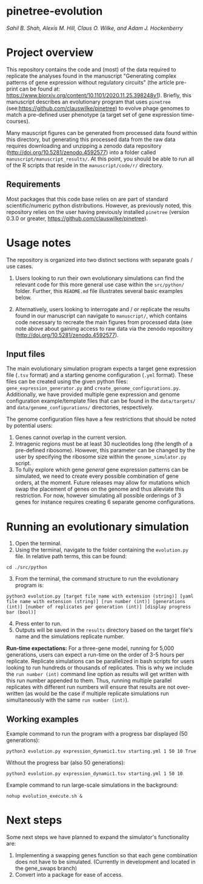 # pinetree-evolution

*Sahil B. Shah, Alexis M. Hill, Claus O. Wilke, and Adam J. Hockenberry*

# Project overview

This repository contains the code and (most) of the data required to replicate the analyses found in the manuscript "Generating complex patterns of gene expression without regulatory circuits" (the article pre-print can be found at: <https://www.biorxiv.org/content/10.1101/2020.11.25.398248v1>). Briefly, this manuscript describes an evolutionary program that uses `pinetree` (see:<https://github.com/clauswilke/pinetree>) to evolve phage genomes to match a pre-defined user phenotype (a target set of gene expression time-courses). 

Many mauscript figures can be generated from processed data found within this directory, but generating this processed data from the raw data requires downloading and unzipping a zenodo data repository (<http://doi.org/10.5281/zenodo.4592577>) into a folder called `manuscript/manuscript_results/`. At this point, you should be able to run all of the R scripts that reside in the `manuscript/code/r/` directory.

## Requirements

Most packages that this code base relies on are part of standard scientific/numeric python distributions. However, as previously noted, this repository relies on the user having previously installed `pinetree` (version 0.3.0 or greater, <https://github.com/clauswilke/pinetree>).


# Usage notes

The repository is organized into two distinct sections with separate goals / use cases. 

1. Users looking to run their own evolutionary simulations can find the relevant code for this more general use case within the `src/python/` folder. Further, this `README.md` file illustrates several basic examples below.

2. Alternatively, users looking to interrogate and / or replicate the results found in our manuscript can navigate to `manuscript/`, which contains code necessary to recreate the main figures from processed data (see note above about gaining access to raw data via the zenodo repository (<http://doi.org/10.5281/zenodo.4592577>).

## Input files

The main evolutionary simulation program expects a target gene expression file (`.tsv` format) and a starting genome configuration (`.yml` format). These files can be created using the given python files: `gene_expression_generator.py` and `create_genome_configurations.py`. Additionally, we have provided multiple gene expression and genome configuration example/template files that can be found in the `data/targets/` and `data/genome_configurations/` directories, respectively.

The genome configuration files have a few restrictions that should be noted by potential users:

1. Genes cannot overlap in the current version.
2. Intragenic regions must be at least 30 nucleotides long (the length of a pre-defined ribosome). However, this parameter can be changed by the user by specifying the ribosome size within the `genome_simulator.py` script.
3. To fully explore which gene *general* gene expression patterns can be simulated, we need to create every possible combination of gene orders, at the moment. Future releases may allow for mutations which swap the placement of genes on the genome and thus alleviate this restriction. For now, however simulating all possible orderings of 3 genes for instance requires creating 6 separate genome configurations. 

# Running an evolutionary simulation

1. Open the terminal.
2. Using the terminal, navigate to the folder containing the `evolution.py` file. In relative path terms, this can be found: 
```
cd ./src/python
```
3. From the terminal, the command structure to run the evolutionary program is:
  ```
  python3 evolution.py [target file name with extension (string)] [yaml file name with extension (string)] [run number (int)] [generations (int)] [number of replicates per generation (int)] [display progress bar (bool)]
  ```
4. Press enter to run.
5. Outputs will be saved in the `results` directory based on the target file's name and the simulations replicate number.

**Run-time expectations:**
For a three-gene model, running for 5,000 generations, users can expect a run-time on the order of 3-5 hours per replicate. Replicate simulations can be parallelized in bash scripts for users looking to run hundreds or thousands of replicates. This is why we include the `run number (int)` command line option as results will get written with this run number appended to them. Thus, running multiple parallel replicates with different run numbers will ensure that results are not over-written (as would be the case if multiple replicate simulations run simultaneously with the same `run number (int)`). 

## Working examples

Example command to run the program with a progress bar displayed (50 generations):
```
python3 evolution.py expression_dynamic1.tsv starting.yml 1 50 10 True
```
Without the progress bar (also 50 generations):
```
python3 evolution.py expression_dynamic1.tsv starting.yml 1 50 10
```
Example command to run large-scale simulations in the background:
```
nohup evolution_execute.sh &
```

# Next steps

Some next steps we have planned to expand the simulator's functionality are:
1. Implementing a swapping genes function so that each gene combination does not have to be simulated. (Currently in development and located in the gene_swaps branch)
2. Convert into a package for ease of access.
